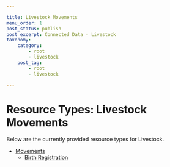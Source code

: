 ```yaml
---

title: Livestock Movements
menu_order: 1
post_status: publish
post_excerpt: Connected Data - Livestock
taxonomy:
    category:
        - root
        - livestock
    post_tag:
        - root
        - livestock

---
```


# Resource Types: Livestock Movements

Below are the currently provided resource types for Livestock.

- [Movements](/resource-types/livestock/movements)
  - [Birth Registration](/resource-types/livestock/movements/birth-registrations.md)
